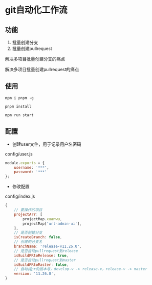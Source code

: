 # git自动化工作流

## 功能

1. 批量创建分支
2. 批量创建pullrequest

解决多项目批量创建分支的痛点

解决多项目批量创建pullrequest的痛点
## 使用

```
npm i pnpm -g
```

```
pnpm install
```

```
npm run start
```

## 配置

- 创建user文件，用于记录用户名密码

config/user.js

```js
module.exports = {
    username: '***',
    password: '***'
};
```

- 修改配置

config/index.js

```js
{
    // 要操作的项目
    projectArr: [
        projectMap.xuanwu,
        projectMap['url-admin-ui'],
    ],
    // 是否创建分支
    isCreateBranch: false,
    // 创建的分支名
    branchName: 'release-v11.26.0',
    // 是否自动pullrequest到release
    isBuildPRtoRelease: true,
    // 是否自动pullrequest到master
    isBuildPRtoMaster: false,
    // 自动提pr的版本号，develop-v -> release-v，release-v -> master
    version: '11.26.0',
}
```